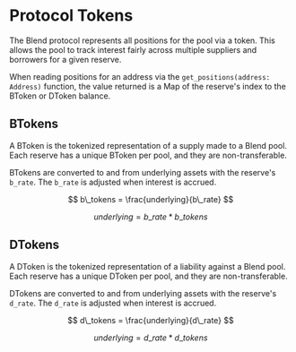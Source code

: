 # Protocol Tokens

The Blend protocol represents all positions for the pool via a token. This allows the pool to track interest fairly across multiple suppliers and borrowers for a given reserve.

When reading positions for an address via the `get_positions(address: Address)` function, the value returned is a Map of the reserve's index to the BToken or DToken balance.

## BTokens

A BToken is the tokenized representation of a supply made to a Blend pool. Each reserve has a unique BToken per pool, and they are non-transferable.

BTokens are converted to and from underlying assets with the reserve's `b_rate`. The `b_rate` is adjusted when interest is accrued.

$$
b\_tokens = \frac{underlying}{b\_rate}
$$

$$
underlying = b\_rate*b\_tokens
$$

## DTokens

A DToken is the tokenized representation of a liability against a Blend pool. Each reserve has a unique DToken per pool, and they are non-transferable.

DTokens are converted to and from underlying assets with the reserve's `d_rate`. The `d_rate` is adjusted when interest is accrued.

$$
d\_tokens = \frac{underlying}{d\_rate}
$$

$$
underlying = d\_rate*d\_tokens
$$
